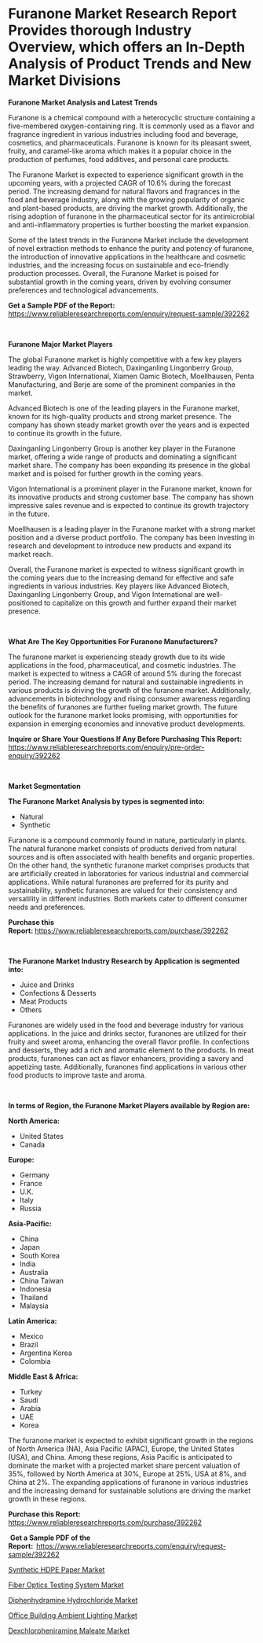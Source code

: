 <p><h1>Furanone Market Research Report Provides thorough Industry Overview, which offers an In-Depth Analysis of Product Trends and New Market Divisions</h1></p><p><strong>Furanone Market Analysis and Latest Trends</strong></p>
<p><p>Furanone is a chemical compound with a heterocyclic structure containing a five-membered oxygen-containing ring. It is commonly used as a flavor and fragrance ingredient in various industries including food and beverage, cosmetics, and pharmaceuticals. Furanone is known for its pleasant sweet, fruity, and caramel-like aroma which makes it a popular choice in the production of perfumes, food additives, and personal care products.</p><p>The Furanone Market is expected to experience significant growth in the upcoming years, with a projected CAGR of 10.6% during the forecast period. The increasing demand for natural flavors and fragrances in the food and beverage industry, along with the growing popularity of organic and plant-based products, are driving the market growth. Additionally, the rising adoption of furanone in the pharmaceutical sector for its antimicrobial and anti-inflammatory properties is further boosting the market expansion.</p><p>Some of the latest trends in the Furanone Market include the development of novel extraction methods to enhance the purity and potency of furanone, the introduction of innovative applications in the healthcare and cosmetic industries, and the increasing focus on sustainable and eco-friendly production processes. Overall, the Furanone Market is poised for substantial growth in the coming years, driven by evolving consumer preferences and technological advancements.</p></p>
<p><strong>Get a Sample PDF of the Report:&nbsp;</strong> <a href="https://www.reliableresearchreports.com/enquiry/request-sample/392262">https://www.reliableresearchreports.com/enquiry/request-sample/392262</a></p>
<p>&nbsp;</p>
<p><strong>Furanone Major Market Players</strong></p>
<p><p>The global Furanone market is highly competitive with a few key players leading the way. Advanced Biotech, Daxinganling Lingonberry Group, Strawberry, Vigon International, Xiamen Oamic Biotech, Moellhausen, Penta Manufacturing, and Berje are some of the prominent companies in the market.</p><p>Advanced Biotech is one of the leading players in the Furanone market, known for its high-quality products and strong market presence. The company has shown steady market growth over the years and is expected to continue its growth in the future.</p><p>Daxinganling Lingonberry Group is another key player in the Furanone market, offering a wide range of products and dominating a significant market share. The company has been expanding its presence in the global market and is poised for further growth in the coming years.</p><p>Vigon International is a prominent player in the Furanone market, known for its innovative products and strong customer base. The company has shown impressive sales revenue and is expected to continue its growth trajectory in the future.</p><p>Moellhausen is a leading player in the Furanone market with a strong market position and a diverse product portfolio. The company has been investing in research and development to introduce new products and expand its market reach.</p><p>Overall, the Furanone market is expected to witness significant growth in the coming years due to the increasing demand for effective and safe ingredients in various industries. Key players like Advanced Biotech, Daxinganling Lingonberry Group, and Vigon International are well-positioned to capitalize on this growth and further expand their market presence.</p></p>
<p>&nbsp;</p>
<p><strong>What Are The Key Opportunities For Furanone Manufacturers?</strong></p>
<p><p>The furanone market is experiencing steady growth due to its wide applications in the food, pharmaceutical, and cosmetic industries. The market is expected to witness a CAGR of around 5% during the forecast period. The increasing demand for natural and sustainable ingredients in various products is driving the growth of the furanone market. Additionally, advancements in biotechnology and rising consumer awareness regarding the benefits of furanones are further fueling market growth. The future outlook for the furanone market looks promising, with opportunities for expansion in emerging economies and innovative product developments.</p></p>
<p><strong>Inquire or Share Your Questions If Any Before Purchasing This Report:</strong> <a href="https://www.reliableresearchreports.com/enquiry/pre-order-enquiry/392262">https://www.reliableresearchreports.com/enquiry/pre-order-enquiry/392262</a></p>
<p>&nbsp;</p>
<p><strong>Market Segmentation</strong></p>
<p><strong>The Furanone Market Analysis by types is segmented into:</strong></p>
<p><ul><li>Natural</li><li>Synthetic</li></ul></p>
<p><p>Furanone is a compound commonly found in nature, particularly in plants. The natural furanone market consists of products derived from natural sources and is often associated with health benefits and organic properties. On the other hand, the synthetic furanone market comprises products that are artificially created in laboratories for various industrial and commercial applications. While natural furanones are preferred for its purity and sustainability, synthetic furanones are valued for their consistency and versatility in different industries. Both markets cater to different consumer needs and preferences.</p></p>
<p><strong>Purchase this Report:&nbsp;</strong><a href="https://www.reliableresearchreports.com/purchase/392262">https://www.reliableresearchreports.com/purchase/392262</a></p>
<p>&nbsp;</p>
<p><strong>The Furanone Market Industry Research by Application is segmented into:</strong></p>
<p><ul><li>Juice and Drinks</li><li>Confections & Desserts</li><li>Meat Products</li><li>Others</li></ul></p>
<p><p>Furanones are widely used in the food and beverage industry for various applications. In the juice and drinks sector, furanones are utilized for their fruity and sweet aroma, enhancing the overall flavor profile. In confections and desserts, they add a rich and aromatic element to the products. In meat products, furanones can act as flavor enhancers, providing a savory and appetizing taste. Additionally, furanones find applications in various other food products to improve taste and aroma.</p></p>
<p>&nbsp;</p>
<p><strong>In terms of Region, the Furanone Market Players available by Region are:</strong></p>
<p>
    <p> <strong> North America: </strong>
        <ul>
            <li>United States</li>
            <li>Canada</li>
        </ul>
        </p> 
    <p> <strong> Europe: </strong>
        <ul>
            <li>Germany</li>
            <li>France</li>
            <li>U.K.</li>
            <li>Italy</li>
            <li>Russia</li>
        </ul>
        </p> 
    <p> <strong> Asia-Pacific: </strong>
        <ul>
            <li>China</li>
            <li>Japan</li>
            <li>South Korea</li>
            <li>India</li>
            <li>Australia</li>
            <li>China Taiwan</li>
            <li>Indonesia</li>
            <li>Thailand</li>
            <li>Malaysia</li>
        </ul>
        </p> 
    <p> <strong> Latin America: </strong>
        <ul>
            <li>Mexico</li>
            <li>Brazil</li>
            <li>Argentina Korea</li>
            <li>Colombia</li>
        </ul>
        </p> 
    <p> <strong> Middle East & Africa: </strong>
        <ul>
            <li>Turkey</li>
            <li>Saudi</li>
            <li>Arabia</li>
            <li>UAE</li>
            <li>Korea</li>
        </ul>
    </p>
    </p>
<p><p>The furanone market is expected to exhibit significant growth in the regions of North America (NA), Asia Pacific (APAC), Europe, the United States (USA), and China. Among these regions, Asia Pacific is anticipated to dominate the market with a projected market share percent valuation of 35%, followed by North America at 30%, Europe at 25%, USA at 8%, and China at 2%. The expanding applications of furanone in various industries and the increasing demand for sustainable solutions are driving the market growth in these regions.</p></p>
<p><strong>Purchase this Report: </strong><a href="https://www.reliableresearchreports.com/purchase/392262">https://www.reliableresearchreports.com/purchase/392262</a></p>
<p>&nbsp;<strong>Get a Sample PDF of the Report:&nbsp;&nbsp;</strong><a href="https://www.reliableresearchreports.com/enquiry/request-sample/392262">https://www.reliableresearchreports.com/enquiry/request-sample/392262</a></p>
<p><strong></strong></p>
<p><p><a href="https://artistic-helicopter-ca9.notion.site/Synthetic-HDPE-Paper-Market-Size-Market-Share-and-Global-Market-Analysis-Report-2024-2031-67e18322b4fe483d8d58693b3a08a4a1">Synthetic HDPE Paper Market</a></p><p><a href="https://picayune-night-cbd.notion.site/Fiber-Optics-Testing-System-Market-Offers-Provide-Insightful-Data-for-the-Time-Period-from-2024-to-2-d1034fa47b2b4f05937cc05f8c1de19a">Fiber Optics Testing System Market</a></p><p><a href="https://view.publitas.com/reportprime-1/diphenhydramine-hydrochloride-market-challenges-opportunities-and-growth-drivers-and-major-market-players-forecasted-for-period-from-2024-2031/">Diphenhydramine Hydrochloride Market</a></p><p><a href="https://valiant-lunge-8fe.notion.site/Office-Building-Ambient-Lighting-Market-Analysis-Examines-its-Scope-on-Growth-Opportunities-and-For-3a9da66d4ff046618645cd25b49bb5f6">Office Building Ambient Lighting Market</a></p><p><a href="https://view.publitas.com/reportprime-1/dexchlorpheniramine-maleate-market-centers-on-aspects-such-as-market-growth-market-share-market-opportunity-and-projected-forecasts-spanning-from-2024-to-2031/">Dexchlorpheniramine Maleate Market</a></p></p>
